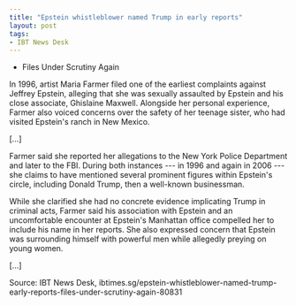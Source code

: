 ```yaml
---
title: "Epstein whistleblower named Trump in early reports"
layout: post
tags:
- IBT News Desk
---
```


- Files Under Scrutiny Again

In 1996, artist Maria Farmer filed one of the earliest complaints against Jeffrey Epstein, alleging that she was sexually assaulted by Epstein and his close associate, Ghislaine Maxwell. Alongside her personal experience, Farmer also voiced concerns over the safety of her teenage sister, who had visited Epstein's ranch in New Mexico.

[...]

Farmer said she reported her allegations to the New York Police Department and later to the FBI. During both instances --- in 1996 and again in 2006 --- she claims to have mentioned several prominent figures within Epstein's circle, including Donald Trump, then a well-known businessman.

While she clarified she had no concrete evidence implicating Trump in criminal acts, Farmer said his association with Epstein and an uncomfortable encounter at Epstein's Manhattan office compelled her to include his name in her reports. She also expressed concern that Epstein was surrounding himself with powerful men while allegedly preying on young women.

[...]

Source: IBT News Desk, ibtimes.sg/epstein-whistleblower-named-trump-early-reports-files-under-scrutiny-again-80831
